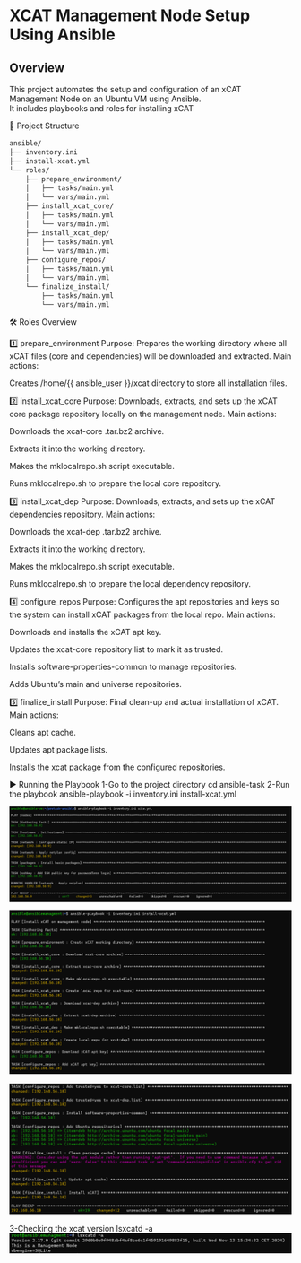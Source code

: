 

# XCAT Management Node Setup Using Ansible

## Overview
This project automates the setup and configuration of an xCAT Management Node on an Ubuntu VM using Ansible.  
It includes playbooks and roles for installing xCAT

📂 Project Structure

```
ansible/
├── inventory.ini
├── install-xcat.yml
└── roles/
    ├── prepare_environment/
    │   ├── tasks/main.yml
    │   └── vars/main.yml
    ├── install_xcat_core/
    │   ├── tasks/main.yml
    │   └── vars/main.yml
    ├── install_xcat_dep/
    │   ├── tasks/main.yml
    │   └── vars/main.yml
    ├── configure_repos/
    │   ├── tasks/main.yml
    │   └── vars/main.yml
    └── finalize_install/
        ├── tasks/main.yml
        └── vars/main.yml
```
🛠 Roles Overview

1️⃣ prepare_environment
Purpose:
Prepares the working directory where all xCAT files (core and dependencies) will be downloaded and extracted.
Main actions:

Creates /home/{{ ansible_user }}/xcat directory to store all installation files.

2️⃣ install_xcat_core
Purpose:
Downloads, extracts, and sets up the xCAT core package repository locally on the management node.
Main actions:

Downloads the xcat-core .tar.bz2 archive.

Extracts it into the working directory.

Makes the mklocalrepo.sh script executable.

Runs mklocalrepo.sh to prepare the local core repository.

3️⃣ install_xcat_dep
Purpose:
Downloads, extracts, and sets up the xCAT dependencies repository.
Main actions:

Downloads the xcat-dep .tar.bz2 archive.

Extracts it into the working directory.

Makes the mklocalrepo.sh script executable.

Runs mklocalrepo.sh to prepare the local dependency repository.

4️⃣ configure_repos
Purpose:
Configures the apt repositories and keys so the system can install xCAT packages from the local repo.
Main actions:

Downloads and installs the xCAT apt key.

Updates the xcat-core repository list to mark it as trusted.

Installs software-properties-common to manage repositories.

Adds Ubuntu’s main and universe repositories.

5️⃣ finalize_install
Purpose:
Final clean-up and actual installation of xCAT.
Main actions:

Cleans apt cache.

Updates apt package lists.

Installs the xcat package from the configured repositories.

▶ Running the Playbook
1-Go to the project directory
cd ansible-task
2-Run the playbook
ansible-playbook -i inventory.ini install-xcat.yml

![Running playbook1](/images/Screenshot%202025-08-10%20142100.png)

![alt text](/images/Screenshot%202025-08-11%20230924.png/)

![alt text](/images/Screenshot%202025-08-11%20231012.png)

3-Checking the xcat version
lsxcatd -a
![alt text](/images/Screenshot%202025-08-11%20232100.png)

